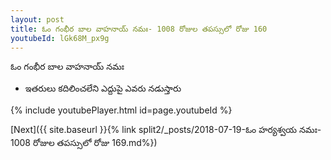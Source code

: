 ```yaml
---
layout: post
title: ఓం గంభీర బాల వాహనాయ్ నమః- 1008 రోజుల తపస్సులో రోజు 160
youtubeId: lGk68M_px9g
---
```

 
 
 ఓం గంభీర బాల వాహనాయ్ నమః  
 
 -  ఇతరులు కదిలించలేని ఎద్దుపై ఎవరు నడుస్తారు 
 
  
 
  
 
 
 
 
 
 


{% include youtubePlayer.html id=page.youtubeId %}
 
[Next]({{ site.baseurl }}{% link  split2/_posts/2018-07-19-ఓం హర్యశ్వయ నమః- 1008 రోజుల తపస్సులో రోజు 169.md%})
 
